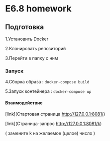 # E6.8 homework

## Подготовка

1.Установить Docker

2.Клонировать репозиторий

3.Перейти в папку с ним

### Запуск

4.Сборка образа : `docker-compose build`

5.Запуск контейнера : `docker-compose up` 

#### Взаимодействие

[link](Стартовая страница http://127.0.0.1:8081/)

[link](Страница-запрос http://127.0.0.1:8081/k)

   ( замените k на желаемое (целое) число )
